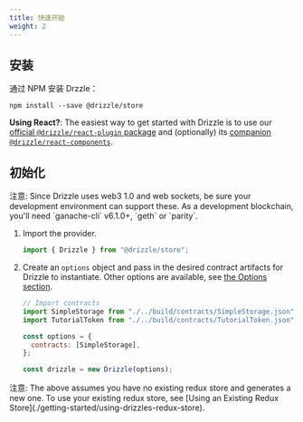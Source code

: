 ```yaml
---
title: 快速开始
weight: 2
---
```


## 安装

通过 NPM 安装 Drzzle：

```shell
npm install --save @drizzle/store
```

**Using React?**: The easiest way to get started with Drizzle is to use our [official `@drizzle/react-plugin` package](https://github.com/trufflesuite/drizzle/tree/master/packages/react-plugin) and (optionally) its [companion `@drizzle/react-components`](https://github.com/trufflesuite/drizzle/tree/master/packages/react-components).

## 初始化

<p class="alert alert-info m-t-2">
注意: Since Drizzle uses web3 1.0 and web sockets, be sure your development environment can support these. As a development blockchain, you'll need `ganache-cli` v6.1.0+, `geth` or `parity`.

1. Import the provider.

   ```javascript
   import { Drizzle } from "@drizzle/store";
   ```

1. Create an `options` object and pass in the desired contract artifacts for Drizzle to instantiate. Other options are available, see [the Options section](./reference/drizzle-options).

   ```javascript
   // Import contracts
   import SimpleStorage from "./../build/contracts/SimpleStorage.json";
   import TutorialToken from "./../build/contracts/TutorialToken.json";

   const options = {
     contracts: [SimpleStorage],
   };

   const drizzle = new Drizzle(options);
   ```

<p class="alert alert-info m-t-2">
注意: The above assumes you have no existing redux store and generates a new one. To use your existing redux store, see [Using an Existing Redux Store](./getting-started/using-drizzles-redux-store).
